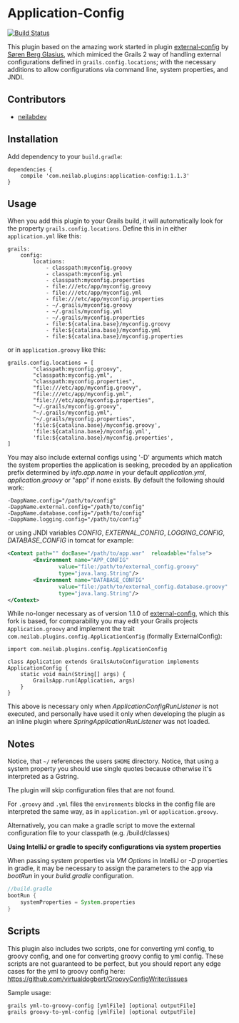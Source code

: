 Application-Config
===============
[![Build Status](https://travis-ci.org/neilabdev/application-config.svg?branch=master)](https://travis-ci.org/neilabdev/application-config)

This plugin based on the amazing work started in plugin  [external-config](http://plugins.grails.org/plugin/grails/external-config) by [Søren Berg Glasius](https://github.com/sbglasius), which mimiced the Grails 2 way of handling external configurations defined in `grails.config.locations`; with the necessary additions to allow configurations via command line, system properties, and JNDI.

Contributors
------------

* [neilabdev](https://github.com/neilabdev)


Installation
------------

Add dependency to your `build.gradle`:

```
dependencies {
    compile 'com.neilab.plugins:application-config:1.1.3'
}
```

Usage
-----

When you add this plugin to your Grails build, it will automatically look for the property `grails.config.locations`. Define this in in either `application.yml` like this:

```
grails:
    config:
        locations:
            - classpath:myconfig.groovy
            - classpath:myconfig.yml
            - classpath:myconfig.properties
            - file:///etc/app/myconfig.groovy
            - file:///etc/app/myconfig.yml
            - file:///etc/app/myconfig.properties
            - ~/.grails/myconfig.groovy
            - ~/.grails/myconfig.yml
            - ~/.grails/myconfig.properties
            - file:${catalina.base}/myconfig.groovy
            - file:${catalina.base}/myconfig.yml
            - file:${catalina.base}/myconfig.properties
```

or in `application.groovy` like this:

```
grails.config.locations = [
        "classpath:myconfig.groovy",
        "classpath:myconfig.yml",
        "classpath:myconfig.properties",
        "file:///etc/app/myconfig.groovy",
        "file:///etc/app/myconfig.yml",
        "file:///etc/app/myconfig.properties",
        "~/.grails/myconfig.groovy",
        "~/.grails/myconfig.yml",
        "~/.grails/myconfig.properties",
        'file:${catalina.base}/myconfig.groovy',
        'file:${catalina.base}/myconfig.yml',
        'file:${catalina.base}/myconfig.properties',
]
```

You may also include external configs using '-D' arguments which match the system properties
the application is seeking, preceded by an application prefix determined by *info.app.name* in your default *application.yml*, *application.groovy*  or "app" if none exists. By default the following should work:

```
-DappName.config="/path/to/config"
-DappName.external.config="/path/to/config"
-DappName.database.config="/path/to/config"
-DappName.logging.config="/path/to/config"

```

or using JNDI variables *CONFIG*, *EXTERNAL_CONFIG*, *LOGGING_CONFIG*, *DATABASE_CONFIG* in tomcat for example:

```xml
<Context path="" docBase="/path/to/app.war"  reloadable="false">
        <Environment name="APP_CONFIG"
                value="file:/path/to/external_config.groovy"
                type="java.lang.String"/>
        <Environment name="DATABASE_CONFIG"
                value="file:/path/to/external_config.database.groovy"
                type="java.lang.String"/>
</Context>
```

While  no-longer necessary as of version 1.1.0 of [external-config](http://plugins.grails.org/plugin/grails/external-config), which this fork is based, for comparability you  may edit your Grails projects `Application.groovy` and implement the trait `com.neilab.plugins.config.ApplicationConfig` (formally ExternalConfig): 

```
import com.neilab.plugins.config.ApplicationConfig

class Application extends GrailsAutoConfiguration implements ApplicationConfig {
    static void main(String[] args) {
        GrailsApp.run(Application, args)
    }
}
```

This above is necessary only when *ApplicationConfigRunListener* is not executed, and   personally  have used it only when developing the plugin as an inline plugin where *SpringApplicationRunListener* was not loaded.


Notes
-----
Notice, that `~/` references the users `$HOME` directory.
Notice, that using a system property you should use single quotes because otherwise it's interpreted as a Gstring.

The plugin will skip configuration files that are not found. 

For `.groovy` and `.yml` files the `environments` blocks in the config file are interpreted the same way, as in `application.yml` or `application.groovy`.

Alternatively, you can make a gradle script to move the external configuration file to your classpath (e.g. /build/classes)

**Using IntelliJ or gradle to specify configurations via system properties**

When passing system properties via *VM Options* in IntelliJ or *-D* properties in gradle, it may be necessary to assign the parameters to the app via *bootRun* in your *build.gradle* configuration.

```groovy
//build.gradle
bootRun {
    systemProperties = System.properties
}
```

Scripts
-----
This plugin also includes two scripts, one for converting yml config, to groovy config,
and one for converting groovy config to yml config. These scripts are not guaranteed to be 
perfect, but you should report any edge cases for the yml to groovy config here:
https://github.com/virtualdogbert/GroovyConfigWriter/issues

Sample usage:
```
grails yml-to-groovy-config [ymlFile] [optional outputFile]
grails groovy-to-yml-config [ymlFile] [optional outputFile]
```
